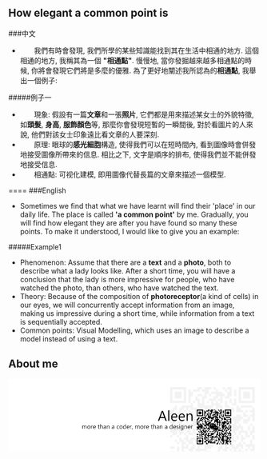 ## How elegant a common point is
###中文
- &#160; &#160; &#160; &#160;我們有時會發現, 我們所學的某些知識能找到其在生活中相通的地方. 這個相通的地方, 我稱其為一個 **"相通點"**. 慢慢地, 當你發掘越來越多相通點的時候, 你將會發現它們將是多麼的優雅. 為了更好地闡述我所認為的**相通點**, 我舉出一個例子:

#####例子一
- &#160; &#160; &#160; &#160;現象: 假設有一篇**文章**和一張**照片**, 它們都是用來描述某女士的外貌特徵, 如**頭髮**, **身高**, **服飾顏色**等, 那麼你會發現短暫的一瞬間後, 對於看圖片的人來說, 他們對該女士印象遠比看文章的人要深刻. 
- &#160; &#160; &#160; &#160;原理: 眼球的**感光細胞**構造, 使得我們可以在短時間內, 看到圖像時會併發地接受圖像所帶來的信息. 相比之下, 文字是順序的排布, 使得我們並不能併發地接受信息.
- &#160; &#160; &#160; &#160;相通點: 可视化建模, 即用圖像代替長篇的文章來描述一個模型.

====
###English
- Sometimes we find that what we have learnt will find their 'place' in our daily life. The place is called **'a common point'** by me. Gradually, you will find how elegant they are after you have found so many these points. To make it understood, I would like to give you an example:

#####Example1
- Phenomenon: Assume that there are a **text** and a **photo**, both to describe what a lady looks like. After a short time, you will have a conclusion that the lady is more impressive for people, who have watched the photo, than others, who have watched the text.
- Theory: Because of the composition of **photoreceptor**(a kind of cells) in our eyes, we will concurrently accept information from an image, making us impressive during a short time, while information from a text is sequentially accepted.
- Common points: Visual Modelling, which uses an image to describe a model instead of using a text.

## About me
<a href="http://aleen42.github.io/" target="_blank" ><img src="./tail.gif"></a>
